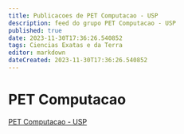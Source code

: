 ```yaml
---
title: Publicacoes de PET Computacao - USP
description: feed do grupo PET Computacao - USP
published: true
date: 2023-11-30T17:36:26.540852
tags: Ciencias Exatas e da Terra
editor: markdown
dateCreated: 2023-11-30T17:36:26.540852
---
```


# PET Computacao
[PET Computacao - USP](/grupo/245PETComputacaoUSP.md)